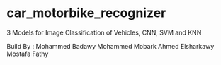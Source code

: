 # car_motorbike_recognizer
<h>3 Models for Image Classification of Vehicles, CNN, SVM and KNN</h>
<p>Build By :
	Mohammed Badawy
	Mohammed Mobark
	Ahmed Elsharkawy
	Mostafa Fathy</p>
